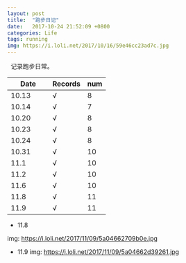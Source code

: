 ```yaml
---
layout: post
title:  "跑步日记"
date:   2017-10-24 21:52:09 +0800
categories: Life
tags: running
img: https://i.loli.net/2017/10/16/59e46cc23ad7c.jpg
---
```

 
记录跑步日常。  
  
  
| Date          | Records       |num    |
| ------------- |-------------  | ----- |
| 10.13         |   √             | 8     |
| 10.14         |   √             | 7     |
| 10.20         |   √             | 8     |
| 10.23         |   √             | 8     |
| 10.24         |   √             | 8     |
| 10.31         |   √             | 10    |
| 11.1          |   √             | 10    |
| 11.2          |   √             | 10    |
| 11.6          |   √             | 10    |
| 11.8          |   √             | 11    |
| 11.9          |   √             | 11    |


- 11.8

img: https://i.loli.net/2017/11/09/5a04662709b0e.jpg

- 11.9
img: https://i.loli.net/2017/11/09/5a04662d39261.jpg
